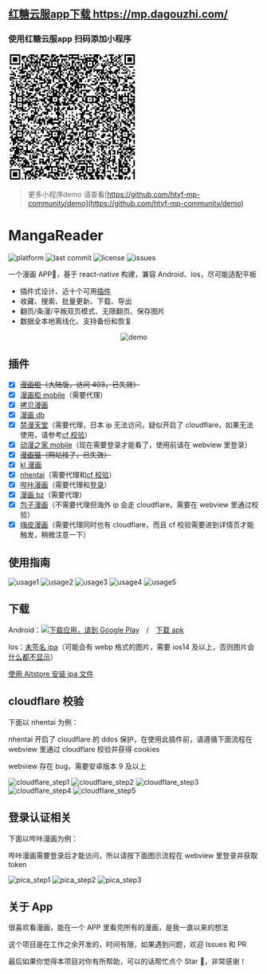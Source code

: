 ## [红糖云服app下载 https://mp.dagouzhi.com/ ](https://mp.dagouzhi.com/)

### 使用红糖云服app 扫码添加小程序

[![小程序码](./qrcode.png)]()

>更多小程序demo 请查看[https://github.com/htyf-mp-community/demo](https://github.com/htyf-mp-community/demo)

# MangaReader

![platform](https://img.shields.io/badge/platform-android%20%7C%20ios-brightgreen)
![last commit](https://img.shields.io/github/last-commit/youniaogu/MangaReader/master)
![license](https://img.shields.io/github/license/youniaogu/MangaReader)
![issues](https://img.shields.io/github/issues-raw/youniaogu/MangaReader)

一个漫画 APP📱，基于 react-native 构建，兼容 Android、Ios，尽可能适配平板

- 插件式设计、近十个可用[插件](#插件)
- 收藏、搜索、批量更新、下载、导出
- 翻页/条漫/平叛双页模式、无限翻页、保存图片
- 数据全本地离线化、支持备份和恢复

<p align="center">
  <img src="./static/demo.gif" alt="demo" />
</p>

## 插件

- [x] ~~[漫画柜](https://www.mhgui.com/)（大陆版，访问 403，已失效）~~
- [x] [漫画柜 mobile](https://m.manhuagui.com/)（需要代理）
- [x] [拷贝漫画](https://www.mangacopy.com/)
- [x] [漫画 db](https://www.manhuadb.com/)
- [x] [禁漫天堂](https://18comic.vip)（需要代理，日本 ip 无法访问，疑似开启了 cloudflare，如果无法使用，请参考[cf 校验](#cloudflare-校验)）
- [x] [动漫之家 mobile](https://m.dmzj.com/)（现在需要登录才能看了，使用前请在 webview 里登录）
- [x] ~~[漫画猫](https://www.maofly.com/)（网站挂了，已失效）~~
- [x] [kl 漫画](https://klmanga.net/)
- [x] [nhentai](https://nhentai.net/)（需要代理和[cf 校验](#cloudflare-校验)）
- [x] [哔咔漫画](https://manhuabika.com/)（需要代理和[登录](#登录认证相关)）
- [x] [漫画 bz](https://mangabz.com/)（需要代理）
- [x] [包子漫画](https://cn.baozimhcn.com/)（不需要代理但海外 ip 会走 cloudflare，需要在 webview 里通过校验）
- [x] [嗨皮漫画](https://m.happymh.com/)（需要代理同时也有 cloudflare，而且 cf 校验需要进到详情页才能触发，稍微注意一下）

## 使用指南

<div>
  <img src="./static/usage1.jpeg" alt="usage1" width="250">
  <img src="./static/usage2.jpeg" alt="usage2" width="250">
  <img src="./static/usage3.jpeg" alt="usage3" width="250">
  <img src="./static/usage4.jpeg" alt="usage4" width="250">
  <img src="./static/usage5.jpeg" alt="usage5" width="250">
</div>

## 下载

Android：<a href='https://play.google.com/store/apps/details?id=com.youniaogu.mangareader&pcampaignid=pcampaignidMKT-Other-global-all-co-prtnr-py-PartBadge-Mar2515-1'><img width="120" alt='下载应用，请到 Google Play' src='https://play.google.com/intl/en_us/badges/static/images/badges/zh-cn_badge_web_generic.png'/></a>&emsp;/&emsp;[下载 apk](https://github.com/youniaogu/MangaReader/releases)

Ios：[未签名 ipa](https://github.com/youniaogu/MangaReader/releases)（可能会有 webp 格式的图片，需要 ios14 及以上，否则图片会[什么都不显示](https://github.com/youniaogu/MangaReader/issues/92)）

[使用 Altstore 安装 ipa 文件](https://faq.altstore.io/)

## cloudflare 校验

下面以 nhentai 为例：

nhentai 开启了 cloudflare 的 ddos 保护，在使用此插件前，请遵循下面流程在 webview 里通过 cloudflare 校验并获得 cookies

webview 存在 bug，需要安卓版本 9 及以上

<div>
  <img src="./static/cloudflare_step1.jpeg" alt="cloudflare_step1" width="250">
  <img src="./static/cloudflare_step2.jpeg" alt="cloudflare_step2" width="250">
  <img src="./static/cloudflare_step3.jpeg" alt="cloudflare_step3" width="250">
  <img src="./static/cloudflare_step4.jpeg" alt="cloudflare_step4" width="250">
  <img src="./static/cloudflare_step5.jpeg" alt="cloudflare_step5" width="250">
</div>

## 登录认证相关

下面以哔咔漫画为例：

哔咔漫画需要登录后才能访问，所以请按下面图示流程在 webview 里登录并获取 token

<div>
  <img src="./static/pica_step1.jpeg" alt="pica_step1" width="250">
  <img src="./static/pica_step2.jpeg" alt="pica_step2" width="250">
  <img src="./static/pica_step3.jpeg" alt="pica_step3" width="250">
</div>

## 关于 App

很喜欢看漫画，能在一个 APP 里看完所有的漫画，是我一直以来的想法

这个项目是在工作之余开发的，时间有限，如果遇到问题，欢迎 Issues 和 PR

最后如果你觉得本项目对你有所帮助，可以的话帮忙点个 Star 🌟，非常感谢！
